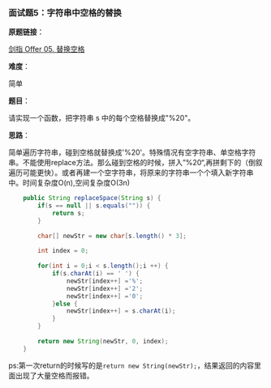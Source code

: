 ### 面试题5：字符串中空格的替换

**原题链接**：

[剑指 Offer 05. 替换空格](https://leetcode-cn.com/problems/ti-huan-kong-ge-lcof/)

**难度**：

简单

**题目**：

请实现一个函数，把字符串 s 中的每个空格替换成"%20"。

**思路**：

简单遍历字符串，碰到空格就替换成'%20'。特殊情况有空字符串、单空格字符串。不能使用replace方法。那么碰到空格的时候，拼入”%20“,再拼剩下的（倒叙遍历可能更快）。或者再建一个空字符串，将原来的字符串一个个填入新字符串中。时间复杂度O(n),空间复杂度O(3n)

```java
	public String replaceSpace(String s) {
        if(s == null || s.equals("")) {
			return s;
		}
		
		char[] newStr = new char[s.length() * 3];
		
		int index = 0;
		
		for(int i = 0;i < s.length();i ++) {
			if(s.charAt(i) == ' ') {
				newStr[index++] ='%';
				newStr[index++] ='2';
				newStr[index++] ='0';
			}else {
				newStr[index++] = s.charAt(i);
			}
		}
		
		return new String(newStr, 0, index);
    }
```

ps:第一次return的时候写的是`return new String(newStr);`，结果返回的内容里面出现了大量空格而报错。